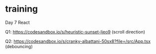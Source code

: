 # training

Day 7 React

Q1: https://codesandbox.io/s/heuristic-sunset-ljeo9 (scroll direction)

Q2: https://codesandbox.io/s/cranky-albattani-50sx8?file=/src/App.tsx  (debouncing)
